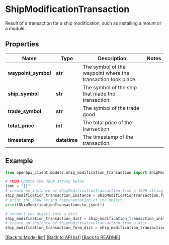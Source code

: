 # ShipModificationTransaction

Result of a transaction for a ship modification, such as installing a mount or a module.

## Properties

Name | Type | Description | Notes
------------ | ------------- | ------------- | -------------
**waypoint_symbol** | **str** | The symbol of the waypoint where the transaction took place. | 
**ship_symbol** | **str** | The symbol of the ship that made the transaction. | 
**trade_symbol** | **str** | The symbol of the trade good. | 
**total_price** | **int** | The total price of the transaction. | 
**timestamp** | **datetime** | The timestamp of the transaction. | 

## Example

```python
from openapi_client.models.ship_modification_transaction import ShipModificationTransaction

# TODO update the JSON string below
json = "{}"
# create an instance of ShipModificationTransaction from a JSON string
ship_modification_transaction_instance = ShipModificationTransaction.from_json(json)
# print the JSON string representation of the object
print(ShipModificationTransaction.to_json())

# convert the object into a dict
ship_modification_transaction_dict = ship_modification_transaction_instance.to_dict()
# create an instance of ShipModificationTransaction from a dict
ship_modification_transaction_form_dict = ship_modification_transaction.from_dict(ship_modification_transaction_dict)
```
[[Back to Model list]](../README.md#documentation-for-models) [[Back to API list]](../README.md#documentation-for-api-endpoints) [[Back to README]](../README.md)


